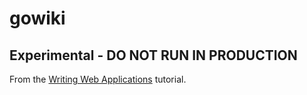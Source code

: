 gowiki
====

Experimental - DO NOT RUN IN PRODUCTION
----

From the [Writing Web Applications](http://golang.org/doc/articles/wiki/) tutorial.
